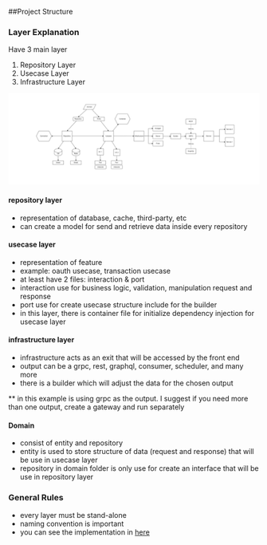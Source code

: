 ##Project Structure

### Layer Explanation 

Have 3 main layer
1. Repository Layer
2. Usecase Layer
3. Infrastructure Layer

![Project Structure Flow](project_structure_diagram.png)

#### repository layer

- representation of database, cache, third-party, etc
- can create a model for send and retrieve data inside every repository

#### usecase layer

- representation of feature
- example: oauth usecase, transaction usecase
- at least have 2 files: interaction & port
- interaction use for business logic, validation, manipulation request and response
- port use for create usecase structure include for the builder
- in this layer, there is container file for initialize dependency injection for usecase layer

#### infrastructure layer

- infrastructure acts as an exit that will be accessed by the front end
- output can be a grpc, rest, graphql, consumer, scheduler, and many more
- there is a builder which will adjust the data for the chosen output

** in this example is using grpc as the output. I suggest if you need more than one output, create a gateway and run separately 

#### Domain
- consist of entity and repository
- entity is used to store structure of data (request and response) that will be use in usecase layer
- repository in domain folder is only use for create an interface that will be use in repository layer

### General Rules

- every layer must be stand-alone 
- naming convention is important
- you can see the implementation in [here](https://github.com/evenyosua18/oauth)